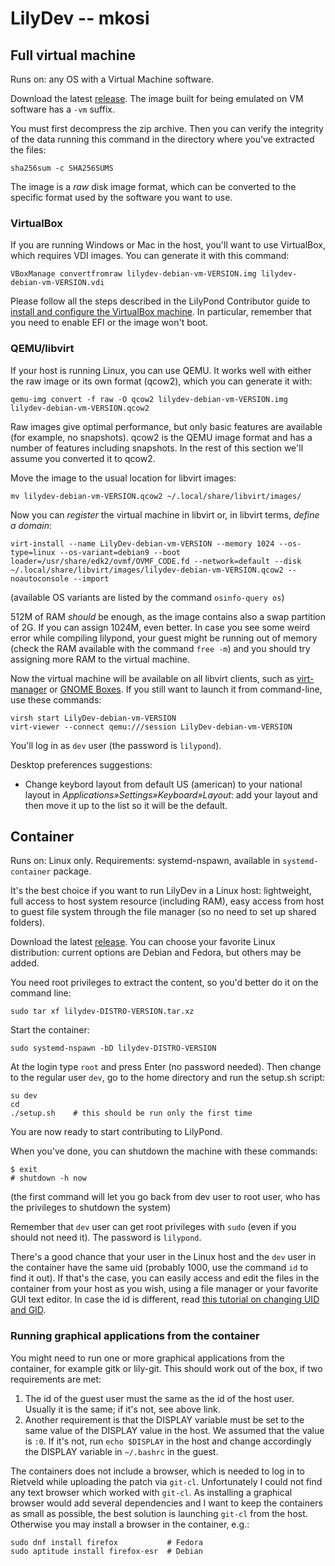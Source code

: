 # LilyDev -- mkosi

## Full virtual machine

Runs on: any OS with a Virtual Machine software.

Download the latest [release](https://github.com/fedelibre/LilyDevOS/releases).
The image built for being emulated on VM software has a `-vm` suffix.

You must first decompress the zip archive.  Then you can verify the integrity
of the data running this command in the directory where you've extracted the
files:

    sha256sum -c SHA256SUMS

The image is a *raw* disk image format, which can be converted to the specific
format used by the software you want to use.

### VirtualBox

If you are running Windows or Mac in the host, you'll want to use VirtualBox,
which requires VDI images.  You can generate it with this command:

    VBoxManage convertfromraw lilydev-debian-vm-VERSION.img lilydev-debian-vm-VERSION.vdi

Please follow all the steps described in the LilyPond Contributor guide to
[install and configure the VirtualBox machine](http://lilypond.org/doc/v2.19/Documentation/contributor/lilydev#installing-lilydev-in-virtualbox).
In particular, remember that you need to enable EFI or the image won't boot.

### QEMU/libvirt

If your host is running Linux, you can use QEMU.  It works well with either
the raw image or its own format (qcow2), which you can generate it with:

    qemu-img convert -f raw -O qcow2 lilydev-debian-vm-VERSION.img lilydev-debian-vm-VERSION.qcow2

Raw images give optimal performance, but only basic features are available
(for example, no snapshots). qcow2 is the QEMU image format and has a number of
features including snapshots.  In the rest of this section we'll assume you
converted it to qcow2.

Move the image to the usual location for libvirt images:

    mv lilydev-debian-vm-VERSION.qcow2 ~/.local/share/libvirt/images/

Now you can *register* the virtual machine in libvirt or, in libvirt terms,
*define a domain*:

    virt-install --name LilyDev-debian-vm-VERSION --memory 1024 --os-type=linux --os-variant=debian9 --boot loader=/usr/share/edk2/ovmf/OVMF_CODE.fd --network=default --disk ~/.local/share/libvirt/images/lilydev-debian-vm-VERSION.qcow2 --noautoconsole --import

(available OS variants are listed by the command `osinfo-query os`)

512M of RAM *should* be enough, as the image contains also a swap partition
of 2G.  If you can assign 1024M, even better.
In case you see some weird error while compiling lilypond, your guest might be
running out of memory (check the RAM available with the command `free -m`)
and you should try assigning more RAM to the virtual machine.

Now the virtual machine will be available on all libvirt clients, such as
[virt-manager](https://virt-manager.org/) or
[GNOME Boxes](https://wiki.gnome.org/Apps/Boxes).
If you still want to launch it from command-line, use these commands:

    virsh start LilyDev-debian-vm-VERSION
    virt-viewer --connect qemu:///session LilyDev-debian-vm-VERSION

You'll log in as `dev` user (the password is `lilypond`).

Desktop preferences suggestions:

- Change keybord layout from default US (american) to your national layout in
*Applications»Settings»Keyboard»Layout*: add your layout and then move it up
to the list so it will be the default.


## Container

Runs on: Linux only.
Requirements: systemd-nspawn, available in `systemd-container` package.

It's the best choice if you want to run LilyDev in a Linux host: lightweight,
full access to host system resource (including RAM), easy access from host
to guest file system through the file manager (so no need to set up shared
folders).

Download the latest [release](https://github.com/fedelibre/LilyDevOS/releases).
You can choose your favorite Linux distribution: current options are Debian
and Fedora, but others may be added.

You need root privileges to extract the content, so you'd better do it on
the command line:

    sudo tar xf lilydev-DISTRO-VERSION.tar.xz

Start the container:

    sudo systemd-nspawn -bD lilydev-DISTRO-VERSION

At the login type `root` and press Enter (no password needed).  Then change to
the regular user `dev`, go to the home directory and run the setup.sh script:

    su dev
    cd
    ./setup.sh    # this should be run only the first time

You are now ready to start contributing to LilyPond.

When you've done, you can shutdown the machine with these commands:

    $ exit
    # shutdown -h now

(the first command will let you go back from dev user to root user,
who has the privileges to shutdown the system)

Remember that `dev` user can get root privileges with `sudo` (even if you
should not need it). The password is `lilypond`.

There's a good chance that your user in the Linux host and the `dev` user
in the container have the same uid (probably 1000, use the command `id`
to find it out).  If that's the case, you can easily access and edit the files
in the container from your host as you wish, using a file manager or your
favorite GUI text editor.
In case the id is different, read
[this tutorial on changing UID and GID](https://muffinresearch.co.uk/linux-changing-uids-and-gids-for-user/).

### Running graphical applications from the container

You might need to run one or more graphical applications from the container,
for example gitk or lily-git.  This should work out of the box, if two
requirements are met:

1. The id of the guest user must the same as the id of the host user. Usually
   it is the same; if it's not, see above link.
2. Another requirement is that the DISPLAY variable must be set to the same
   value of the DISPLAY value in the host. We assumed that the value is `:0`.
   If it's not, run `echo $DISPLAY` in the host and change accordingly the
   DISPLAY variable in `~/.bashrc` in the guest.

The containers does not include a browser, which is needed to log in to Rietveld
while uploading the patch via `git-cl`.  Unfortunately I could not find any text
browser which worked with `git-cl`.  As installing a graphical browser would
add several dependencies and I want to keep the containers as small as possible,
the best solution is launching `git-cl` from the host.  Otherwise you may
install a browser in the container, e.g.:

    sudo dnf install firefox           # Fedora
    sudo aptitude install firefox-esr  # Debian
